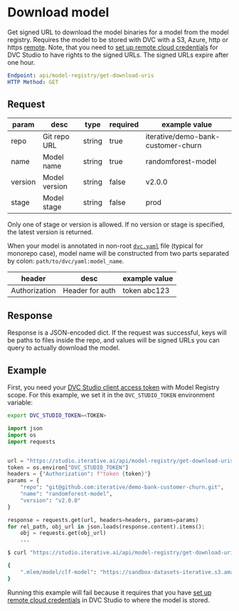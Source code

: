 # Download model

Get signed URL to download the model binaries for a model from the <abbr>model
registry</abbr>. Requires the model to be stored with DVC with a S3, Azure, http
or https [remote]. Note, that you need to
[set up remote cloud credentials](/doc/studio/user-guide/account-and-billing#cloud-credentials)
for DVC Studio to have rights to the signed URLs. The signed URLs expire after
one hour.

```yaml
Endpoint: api/model-registry/get-download-uris
HTTP Method: GET
```

## Request

| param   | desc          | type   | required | example value                      |
| ------- | ------------- | ------ | -------- | ---------------------------------- |
| repo    | Git repo URL  | string | true     | iterative/demo-bank-customer-churn |
| name    | Model name    | string | true     | randomforest-model                 |
| version | Model version | string | false    | v2.0.0                             |
| stage   | Model stage   | string | false    | prod                               |

Only one of stage or version is allowed. If no version or stage is specified,
the latest version is returned.

When your model is annotated in non-root [`dvc.yaml`] file (typical for monorepo
case), model name will be constructed from two parts separated by colon:
`path/to/dvc/yaml:model_name`.

| header        | desc            | example value |
| ------------- | --------------- | ------------- |
| Authorization | Header for auth | token abc123  |

## Response

Response is a JSON-encoded dict. If the request was successful, keys will be
paths to files inside the repo, and values will be signed URLs you can query to
actually download the model.

## Example

First, you need your [DVC Studio client access token] with Model Registry scope.
For this example, we set it in the `DVC_STUDIO_TOKEN` environment variable:

```sh
export DVC_STUDIO_TOKEN=<TOKEN>
```

<toggle>

<tab title="Python">

```python
import json
import os
import requests


url = "https://studio.iterative.ai/api/model-registry/get-download-uris"
token = os.environ["DVC_STUDIO_TOKEN"]
headers = {"Authorization": f"token {token}"}
params = {
    "repo": "git@github.com:iterative/demo-bank-customer-churn.git",
    "name": "randomforest-model",
    "version": "v2.0.0"
}

response = requests.get(url, headers=headers, params=params)
for rel_path, obj_url in json.loads(response.content).items():
    obj = requests.get(obj_url)
    ...
```

</tab>

<tab title="CLI">

```sh
$ curl "https://studio.iterative.ai/api/model-registry/get-download-uris?repo=git@github.com:iterative/demo-bank-customer-churn.git&name=randomforest-model&version=v2.0.0" --header "Authorization:token ${DVC_STUDIO_TOKEN}"

{
    ".mlem/model/clf-model": "https://sandbox-datasets-iterative.s3.amazonaws.com/bank-customer-churn/86/bd02376ac675568ba2fac566169ef9?X-Amz-Algorithm=AWS4-HMAC-SHA256&X-Amz-Credential=AKIAU7UXIWDIQFPCO76Q%2F20230706%2Fus-east-1%2Fs3%2Faws4_request&X-Amz-Date=20230706T134619Z&X-Amz-Expires=3600&X-Amz-SignedHeaders=host&X-Amz-Signature=6807259ddd1f4448ed1e3c5d4503039884f7779381ee556175096b0a884ba1a6"
}
```

</tab>

<admon type="warn">

Running this example will fail because it requires that you have [set up remote
cloud credentials] in DVC Studio to where the model is stored.

</admon>
</toggle>

[remote]: /doc/user-guide/data-management/remote-storage
[`dvc.yaml`]: /doc/user-guide/project-structure/dvcyaml-files
[DVC Studio client access token]:
  /doc/studio/user-guide/account-and-billing#client-access-tokens
[set up remote cloud credentials]:
  /doc/studio/user-guide/account-and-billing#cloud-credentials

